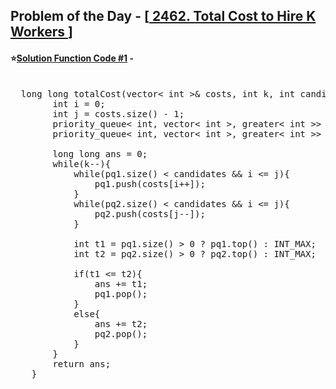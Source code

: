 ## Problem of the Day - [<a href="https://leetcode.com/problems/total-cost-to-hire-k-workers/"> 2462. Total Cost to Hire K Workers </a>]


#### ⭐<ins>Solution Function Code #1</ins> -
<pre>

  long long totalCost(vector< int >& costs, int k, int candidates) {
        int i = 0;
        int j = costs.size() - 1;
        priority_queue< int, vector< int >, greater< int >> pq1;
        priority_queue< int, vector< int >, greater< int >> pq2;

        long long ans = 0;
        while(k--){
            while(pq1.size() < candidates && i <= j){
                pq1.push(costs[i++]);
            }
            while(pq2.size() < candidates && i <= j){
                pq2.push(costs[j--]);
            }

            int t1 = pq1.size() > 0 ? pq1.top() : INT_MAX;
            int t2 = pq2.size() > 0 ? pq2.top() : INT_MAX;

            if(t1 <= t2){
                ans += t1;
                pq1.pop();
            }
            else{
                ans += t2;
                pq2.pop();
            }
        }
        return ans;
    }
</pre>
